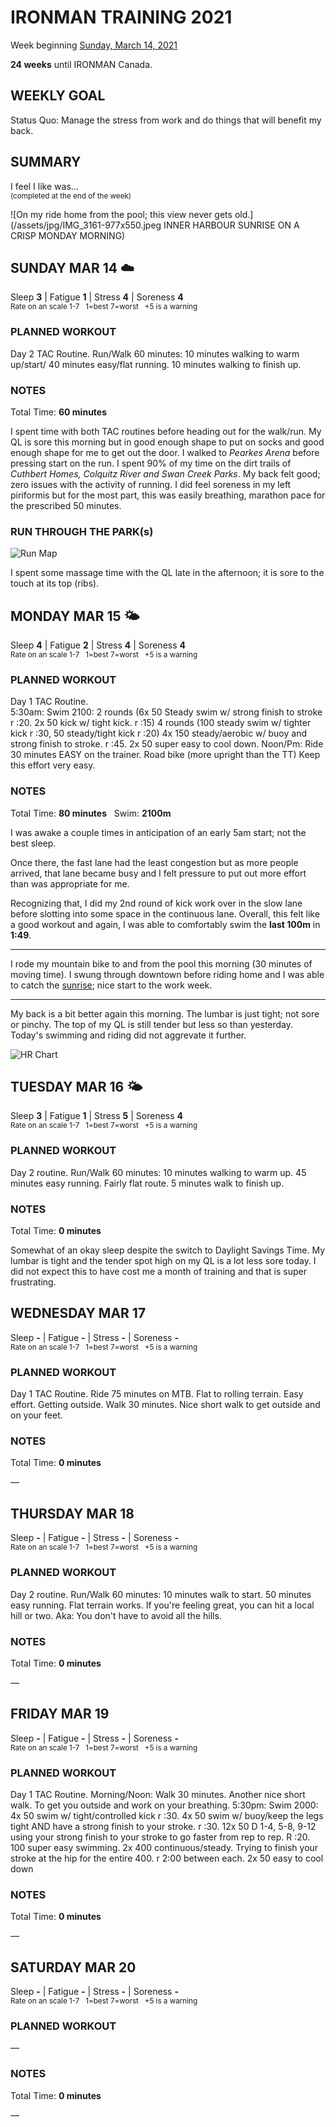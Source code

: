 # IRONMAN TRAINING 2021
Week beginning [Sunday, March 14, 2021](javascript:flick('sun');)

**24 weeks** until IRONMAN Canada.

## WEEKLY GOAL
Status Quo:  Manage the stress from work and do things that will benefit my back.

## SUMMARY
I feel I like was...  
<sup>(completed at the end of the week)</sup>
<!--OVERTRAINING|ON THE EDGE|STAYING CONSISTENT|LAGGING A BIT-->

![On my ride home from the pool; this view never gets old.](/assets/jpg/IMG_3161-977x550.jpeg INNER HARBOUR SUNRISE ON A CRISP MONDAY MORNING)

## SUNDAY MAR 14 ☁️
Sleep **3** | Fatigue **1** | Stress **4** | Soreness **4**  
<sup>Rate on an scale 1-7 &nbsp; 1=best 7=worst &nbsp; +5 is a warning</sup>

### PLANNED WORKOUT
Day 2 TAC Routine.  Run/Walk 60 minutes: 10 minutes walking to warm up/start/ 40 minutes easy/flat running. 10 minutes walking to finish up.

### NOTES
Total Time: **60 minutes**

I spent time with both TAC routines before heading out for the walk/run.  My QL is sore this morning but in good enough shape to put on socks and good enough shape for me to get out the door.  I walked to _Pearkes Arena_ before pressing start on the run.  I spent 90% of my time on the dirt trails of _Cuthbert Homes, Colquitz River and Swan Creek Parks_.   My back felt good; zero issues with the activity of running.  I did feel soreness in my left piriformis but for the most part, this was easily breathing, marathon pace for the prescribed 50 minutes.
<!---->
### RUN THROUGH THE PARK(s)
![Run Map](/assets/jpg/runmap-20210314.jpeg)

I spent some massage time with the QL late in the afternoon; it is sore to the touch at its top (ribs).

<!---->
## MONDAY MAR 15 🌤
Sleep **4** | Fatigue **2** | Stress **4** | Soreness **4**  
<sup>Rate on an scale 1-7 &nbsp; 1=best 7=worst &nbsp; +5 is a warning</sup>

### PLANNED WORKOUT
Day 1 TAC Routine.  
5:30am: Swim 2100: 
2 rounds (6x 50 Steady swim w/ strong finish to stroke r :20. 2x 50 kick w/ tight kick. r :15) 
4 rounds (100 steady swim w/ tighter kick r :30, 50 steady/tight kick r :20)
4x 150 steady/aerobic w/ buoy and strong finish to stroke. r :45. 2x 50 super easy to cool down. 
Noon/Pm: Ride 30 minutes EASY on the trainer. Road bike (more upright than the TT) Keep this effort very easy. 

### NOTES
Total Time: **80 minutes** &nbsp; Swim: **2100m**

I was awake a couple times in anticipation of an early 5am start; not the best sleep.

Once there, the fast lane had the least congestion but as more people arrived, that lane became busy and I felt pressure to put out more effort than was appropriate for me.
<!---->
Recognizing that, I did my 2nd round of kick work over in the slow lane before slotting into some space in the continuous lane.  Overall, this felt like a good workout and again, I was able to comfortably swim the **last 100m** in **1:49**.

---

I rode my mountain bike to and from the pool this morning (30 minutes of moving time).  I swung through downtown before riding home and I was able to catch the [sunrise](javascript:flkty.select(2);); nice start to the work week.

---

My back is a bit better again this morning.  The lumbar is just tight; not sore or pinchy.  The top of my QL is still tender but less so than yesterday. Today's swimming and riding did not aggrevate it further.

![HR Chart](/assets/jpg/swim-hr-20210315.jpeg)

<!---->
## TUESDAY MAR 16 🌤
Sleep **3** | Fatigue **1** | Stress **5** | Soreness **4**  
<sup>Rate on an scale 1-7 &nbsp; 1=best 7=worst &nbsp; +5 is a warning</sup>

### PLANNED WORKOUT
Day 2 routine. 
Run/Walk 60 minutes: 10 minutes walking to warm up. 45 minutes easy running. Fairly flat route. 5 minutes walk to finish up. 

### NOTES
Total Time: **0 minutes**

Somewhat of an okay sleep despite the switch to Daylight Savings Time.  My lumbar is tight and the tender spot high on my QL is a lot less sore today.  I did not expect this to have cost me a month of training and that is super frustrating.

<!---->
## WEDNESDAY MAR 17
Sleep **-** | Fatigue **-** | Stress **-** | Soreness **-**  
<sup>Rate on an scale 1-7 &nbsp; 1=best 7=worst &nbsp; +5 is a warning</sup>

### PLANNED WORKOUT
Day 1 TAC Routine. 
Ride 75 minutes on MTB. Flat to rolling terrain. Easy effort. Getting outside. 
Walk 30 minutes. Nice short walk to get outside and on your feet.

### NOTES
Total Time: **0 minutes**

&mdash; 


<!---->
## THURSDAY MAR 18
Sleep **-** | Fatigue **-** | Stress **-** | Soreness **-**  
<sup>Rate on an scale 1-7 &nbsp; 1=best 7=worst &nbsp; +5 is a warning</sup>

### PLANNED WORKOUT
Day 2 routine. 
Run/Walk 60 minutes: 10 minutes walk to start. 50 minutes easy running. Flat terrain works. If you're feeling great, you can hit a local hill or two. Aka: You don't have to avoid all the hills.

### NOTES
Total Time: **0 minutes**

&mdash; 


<!---->
## FRIDAY MAR 19
Sleep **-** | Fatigue **-** | Stress **-** | Soreness **-**  
<sup>Rate on an scale 1-7 &nbsp; 1=best 7=worst &nbsp; +5 is a warning</sup>

### PLANNED WORKOUT
Day 1 TAC Routine. 
Morning/Noon: Walk 30 minutes. Another nice short walk. To get you outside and work on your breathing. 
5:30pm: Swim 2000: 
4x 50 swim w/ tight/controlled kick r :30. 4x 50 swim w/ buoy/keep the legs tight AND have a strong finish to your stroke. r :30. 
12x 50 D 1-4, 5-8, 9-12 using your strong finish to your stroke to go faster from rep to rep. R :20. 
100 super easy swimming. 
2x 400 continuous/steady. Trying to finish your stroke at the hip for the entire 400. r 2:00 between each. 
2x 50 easy to cool down

### NOTES
Total Time: **0 minutes**

&mdash; 


<!---->
## SATURDAY MAR 20
Sleep **-** | Fatigue **-** | Stress **-** | Soreness **-**  
<sup>Rate on an scale 1-7 &nbsp; 1=best 7=worst &nbsp; +5 is a warning</sup>

### PLANNED WORKOUT
&mdash; 

### NOTES
Total Time: **0 minutes**

&mdash; 


<!---->